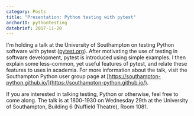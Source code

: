 ```yaml
---
category: Posts
title: "Presentation: Python testing with pytest"
anchorID: pythontesting
datebrief: 2017-11-20
---
```


I'm holding a talk at the University of Southampton on testing Python software
with pytest ([pytest.org](pytest.org)). After motivating the use of testing in
software development, pytest is introduced using simple examples. I then
explain some less-common, yet useful features of pytest, and relate these
features to uses in academia. For more information about the talk, visit the
Southampton Python user group page at
[https://southampton-python.github.io/](https://southampton-python.github.io/).

If you are interested in talking testing, Python or otherwise, feel free to
come along. The talk is at 1800-1930 on Wednesday 29th at the University of
Southampton, Building 6 (Nuffield Theatre), Room 1081.
